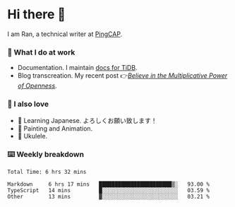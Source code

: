 # Hi there 👋

I am Ran, a technical writer at [PingCAP](https://pingcap.com/).

### 📝 What I do at work

- Documentation. I maintain [docs for TiDB](https://github.com/pingcap/docs).
- Blog transcreation. My recent post 👉[*Believe in the Multiplicative Power of Openness*](https://pingcap.com/blog/believe-in-the-multiplicative-power-of-openness-open-source-community).

### 🤠 I also love

- 💬 Learning Japanese. よろしくお願い致します！
- 🎨 Painting and Animation.
- 🎵 Ukulele.

### ⌨️ Weekly breakdown

<!--START_SECTION:waka-->

```text
Total Time: 6 hrs 32 mins

Markdown     6 hrs 17 mins   ███████████████████████▒░   93.00 %
TypeScript   14 mins         █░░░░░░░░░░░░░░░░░░░░░░░░   03.59 %
Other        13 mins         ▓░░░░░░░░░░░░░░░░░░░░░░░░   03.21 %
```

<!--END_SECTION:waka-->
